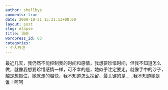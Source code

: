 ```yaml
---
author: shellbye
comments: true
date: 2009-10-21 15:31:13+00:00
layout: post
slug: elapse
title: 流逝
wordpress_id: 63
categories:
- 个人日记
---
```


最近几天，我仍然不能控制我的时间和感情，我想要珍惜时间，但我不知道怎么做，就像我想要珍惜感情一样，可不幸的是，她似乎注定要走，就像手中的沙子，越是想抓住，她就走的越快，我不知道怎么挽留，最关键的是……我不知道她是谁！呵呵
